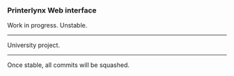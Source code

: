 ### Printerlynx Web interface

Work in progress. Unstable.

----

University project.

----

Once stable, all commits will be squashed.


